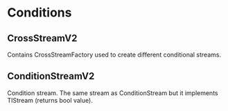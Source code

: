 # Conditions

## CrossStreamV2

Contains CrossStreamFactory used to create different conditional streams.

## ConditionStreamV2

Condition stream. The same stream as ConditionStream but it implements TIStream<int> (returns bool value).